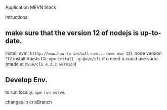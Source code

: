 Application MEVN Stack

Intructions:

## make sure that the version 12 of nodejs is up-to-date.

install nvm: `htttp://www.how-to-install-nvm...` (`nvm use 12`).
node version ^12
install VueJs Cli: `npm install -g @vue/cli` if u need u could use sudo. (made at `@vue/cli 4.2.3 version`)

## Develop Env.
to run locally: `npm run serve`.

changes in crisBranch
